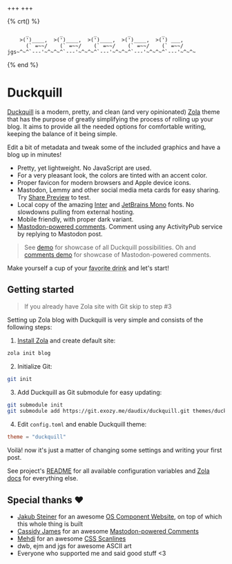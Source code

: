 +++
+++

{% crt() %}
```
      _          _          _          _          _
    >(')____,  >(')____,  >(')____,  >(')____,  >(') ___,
      (` =~~/    (` =~~/    (` =~~/    (` =~~/    (` =~~/
jgs~^~^`---'~^~^~^`---'~^~^~^`---'~^~^~^`---'~^~^~^`---'~^~^~
```
{% end %}

# Duckquill

[Duckquill](https://codeberg.org/daudix-UFO/duckquill) is a modern, pretty, and clean (and very opinionated) [Zola](https://www.getzola.org) theme that has the purpose of greatly simplifying the process of rolling up your blog. It aims to provide all the needed options for comfortable writing, keeping the balance of it being simple.

Edit a bit of metadata and tweak some of the included graphics and have a blog up in minutes!

- Pretty, yet lightweight. No JavaScript are used.
- For a very pleasant look, the colors are tinted with an accent color.
- Proper favicon for modern browsers and Apple device icons.
- Mastodon, Lemmy and other social media meta cards for easy sharing. Try [Share Preview](https://apps.gnome.org/SharePreview/) to test.
- Local copy of the amazing [Inter](https://rsms.me/inter/) and [JetBrains Mono](https://www.jetbrains.com/lp/mono/) fonts. No slowdowns pulling from external hosting.
- Mobile friendly, with proper dark variant.
- [Mastodon-powered comments](https://cassidyjames.com/blog/fediverse-blog-comments-mastodon). Comment using any ActivityPub service by replying to Mastodon post.

> See [demo](@/demo/index.md) for showcase of all Duckquill possibilities. Oh and [comments demo](@/demo/comments.md) for showcase of Mastodon-powered comments.

Make yourself a cup of your <abbr title="Coffee, tea, or water">favorite drink</abbr> and let's start!

## Getting started

> If you already have Zola site with Git skip to step #3

Setting up Zola blog with Duckquill is very simple and consists of the following steps:

1. [Install Zola](https://www.getzola.org/documentation/getting-started/installation/) and create default site:

```sh
zola init blog
```

2. Initialize Git:

```sh
git init
```

3. Add Duckquill as Git submodule for easy updating:

```sh
git submodule init
git submodule add https://git.exozy.me/daudix/duckquill.git themes/duckquill
```

4. Edit `config.toml` and enable Duckquill theme:

```toml
theme = "duckquill"
```

Voilà! now it's just a matter of changing some settings and writing your first post.

See project's [README](https://codeberg.org/daudix-UFO/duckquill#duckquill) for all available configuration variables and [Zola docs](https://www.getzola.org/documentation/) for everything else.

## Special thanks ♥

- [Jakub Steiner](https://jimmac.eu) for an awesome [OS Component Website](https://jimmac.github.io/os-component-website), on top of which this whole thing is built
- [Cassidy James](https://cassidyjames.com) for an awesome [Mastodon-powered Comments](https://cassidyjames.com/blog/fediverse-blog-comments-mastodon)
- [Mehdi](https://codepen.io/meduzen) for an awesome [CSS Scanlines](https://codepen.io/meduzen/pen/zxbwRV)
- dwb, ejm and jgs for awesome ASCII art
- Everyone who supported me and said good stuff <3
